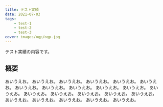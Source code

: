 ```yaml
---
title: テスト実績
date: 2021-07-03
tags:
    - test-1
    - test-2
    - test-3
cover: images/ogp/ogp.jpg
---
```


テスト実績の内容です。

## 概要

あいうえお。
あいうえお。
あいうえお。
あいうえお。
あいうえお。
あいうえお。
あいうえお。
あいうえお。
あいうえお。
あいうえお。
あいうえお。
あいうえお。
あいうえお。
あいうえお。
あいうえお。
あいうえお。
あいうえお。
あいうえお。
あいうえお。
あいうえお。
あいうえお。
あいうえお。
